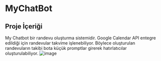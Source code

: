 # MyChatBot

## Proje İçeriği
 My Chatbot bir randevu oluşturma sistemidir. Google Calendar API entegre edildiği için randevular takvime işlenebiliyor. Böylece oluşturulan
randevuların takibi bota küçük promptlar girerek hatırlatıcılar oluşturulabiliyor.
![image](https://github.com/aysedeveden/ChatBot-with-Dialogflow/assets/116079495/8eeef348-6816-4233-b296-c07ccbcdc850)
